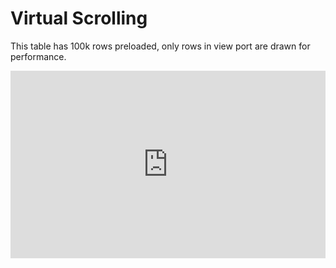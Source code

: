 # Virtual Scrolling
This table has 100k rows preloaded, only rows in view port are drawn for performance.

<iframe width="100%" height="300" frameborder="0" src="https://embed.plnkr.co/6h6oV3SpMywzR2hfDDWG?show=preview&autoCloseSidebar=true" />
